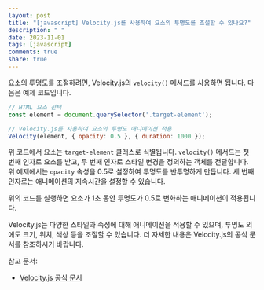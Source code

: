 ```yaml
---
layout: post
title: "[javascript] Velocity.js를 사용하여 요소의 투명도를 조절할 수 있나요?"
description: " "
date: 2023-11-01
tags: [javascript]
comments: true
share: true
---
```


요소의 투명도를 조절하려면, Velocity.js의 `velocity()` 메서드를 사용하면 됩니다. 다음은 예제 코드입니다.

```javascript
// HTML 요소 선택
const element = document.querySelector('.target-element');

// Velocity.js를 사용하여 요소의 투명도 애니메이션 적용
Velocity(element, { opacity: 0.5 }, { duration: 1000 });
```

위 코드에서 요소는 `target-element` 클래스로 식별됩니다. `velocity()` 메서드는 첫 번째 인자로 요소를 받고, 두 번째 인자로 스타일 변경을 정의하는 객체를 전달합니다. 위 예제에서는 `opacity` 속성을 0.5로 설정하여 투명도를 반투명하게 만듭니다. 세 번째 인자로는 애니메이션의 지속시간을 설정할 수 있습니다.

위의 코드를 실행하면 요소가 1초 동안 투명도가 0.5로 변화하는 애니메이션이 적용됩니다.

Velocity.js는 다양한 스타일과 속성에 대해 애니메이션을 적용할 수 있으며, 투명도 외에도 크기, 위치, 색상 등을 조절할 수 있습니다. 더 자세한 내용은 Velocity.js의 공식 문서를 참조하시기 바랍니다.

참고 문서:
- [Velocity.js 공식 문서](http://velocityjs.org/)